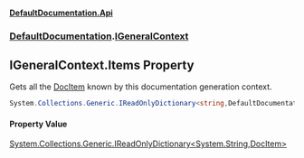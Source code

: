 #### [DefaultDocumentation\.Api](../../index.md 'index')
### [DefaultDocumentation](../../index.md#DefaultDocumentation 'DefaultDocumentation').[IGeneralContext](index.md 'DefaultDocumentation\.IGeneralContext')

## IGeneralContext\.Items Property

Gets all the [DocItem](../Models/DocItem/index.md 'DefaultDocumentation\.Models\.DocItem') known by this documentation generation context\.

```csharp
System.Collections.Generic.IReadOnlyDictionary<string,DefaultDocumentation.Models.DocItem> Items { get; }
```

#### Property Value
[System\.Collections\.Generic\.IReadOnlyDictionary&lt;](https://docs.microsoft.com/en-us/dotnet/api/System.Collections.Generic.IReadOnlyDictionary-2 'System\.Collections\.Generic\.IReadOnlyDictionary\`2')[System\.String](https://docs.microsoft.com/en-us/dotnet/api/System.String 'System\.String')[,](https://docs.microsoft.com/en-us/dotnet/api/System.Collections.Generic.IReadOnlyDictionary-2 'System\.Collections\.Generic\.IReadOnlyDictionary\`2')[DocItem](../Models/DocItem/index.md 'DefaultDocumentation\.Models\.DocItem')[&gt;](https://docs.microsoft.com/en-us/dotnet/api/System.Collections.Generic.IReadOnlyDictionary-2 'System\.Collections\.Generic\.IReadOnlyDictionary\`2')
